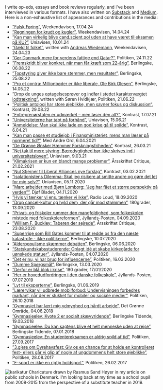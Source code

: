 I write op-eds, essays and book reviews regularly, and I've been interviewed in various formats. I have also written on [Substack](https://marchvidkjaer.substack.com/) and [Medium](https://medium.com/@marcsabatierhvidkjaer). Here is a non-exhaustive list of appearances and contributions in the media:
* [”Falsk Føring”](https://www.weekendavisen.dk/2024-38/ideer/falsk-foering), Weekendavisen, 17.04.24
* [”Regningen for krudt og kugler”](https://www.weekendavisen.dk/ideer/regningen-for-krudt-og-kugler), Weekendavisen, 14.04.24
* [”Kan man virkelig blive cand.scient.pol uden at have været til eksamen på KU?”](https://uniavisen.dk/kan-man-virkelig-blive-cand-scient-pol-uden-at-have-vaeret-til-eksamen-paa-ku/), Uniavisen, 10.01.24
* [”Gæld til folket”](https://www.weekendavisen.dk/2023-16/ideer/gaeld-til-folket), written with [Andreas Wiedemann](https://www.abwiedemann.com/), Weekendavisen, 24.04.23
* [”Gør Danmark mere for verdens fattige end Qatar?”](https://politiken.dk/debat/debatindlaeg/art9092733/Studerende-G%C3%B8r-Danmark-mere-for-verdens-fattige-end-Qatar), Politiken, 24.11.22
* [”Fremskridt bliver konkret, når man får kræft som 22-årig”](https://www.berlingske.dk/kronikker/fremskridt-bliver-konkret-naar-man-faar-kraeft-som-22-aarig), Berlingske, 06.08.22
* [”Topstyring giver ikke bare stemmer, men resultater”](https://www.berlingske.dk/kommentarer/topstyring-giver-ikke-bare-stemmer-men-resultater), Berlingske, 25.08.22
* [”Pro et contra: Millionbøder er ikke liberale, Ole Birk Olesen”](https://www.berlingske.dk/kommentarer/pro-et-contra-millionboeder-er-ikke-liberale-ole-birk-olesen), Berlingske, 14.05.22
* [”Drop de unges optagelsesprøver og indfør i stedet karaktervægtet lodtrækning”](https://politiken.dk/debat/debatindlaeg/art8843280/Drop-de-unges-optagelsespr%C3%B8ver-og-indf%C3%B8r-i-stedet-karakterv%C3%A6gtet-lodtr%C3%A6kning), written with Søren Hvidkjær, Politiken, 21.06.22
* [”Politisk antologi har store øjeblikke, men savner fokus og diskussion”](https://kontrast.dk/sektioner/anmeldelse/artikel/politisk-antologi-har-store-ojeblikke-men-savner-fokus-og-diskussion), Kontrast, 29.08.22
* [”Entreprenørstaten er udmærket – men løser den alt?”](https://kontrast.dk/sektioner/anmeldelse/artikel/entreprenorstaten-er-udmarket-men-loser-den-alt), Kontrast, 17.07.21
* [”Universiteterne har tabt på forhånd”](https://uniavisen.dk/udflytning-universiteterne-har-tabt-paa-forhaand), Uniavisen, 15.06.21
* [”Anmeldelse: Man skal ikke lade en god krise gå til spilde”](https://kontrast.dk/sektioner/anmeldelse/artikel/anmeldelse-man-skal-ikke-lade-en-god-krise-ga-til-spilde), Kontrast, 6.04.21
* [”Kan man passe et studiejob i Finansministeriet, mens man læser på normeret tid?”](http://medandreord.dk/debat-kan-man-passe-et-studiejob-i-finansministeriet-mens-man-laeser-paa-normeret-tid), Med Andre Ord, 6.04.2021
* [”De Grønne Ønsker Hæmmer Forskningsfriheden”](https://kontrast.dk/sektioner/video/artikel/de-gronne-onsker-hemmer-forskningsfriheden), Kontrast, 26.03.21
* [”Nej tak til mere styring: Bæredygtighed bør ikke skrives ind i universitetsloven”](https://uniavisen.dk/baeredygtighed-boer-ikke-skrives-ind-i-universitetsloven), Uniavisen, 9.03.21
* [”Klimakrisen er kun en blandt mange problemer”](http://aarsskriftet-critique.dk/2021/02/marc-sabatier-klimakrise-antropocaen), Årsskriftet Critique, 21.02.2021
* [”Nul Stjerner til Liberal Alliances nye forslag”](https://kontrast.dk/sektioner/debat/artikel/nul-stjerner-til-liberal-alliances-nye-forslag), Kontrast, 03.02.2021
* [”Isolationistens Dilemma: Skal jeg risikere at smitte andre og gøre det let for mig selv?”](https://uniavisen.dk/isolationistens-dilemma-skal-jeg-risikere-at-smitte-andre-og-goere-det-let-for-mig-selv), Uniavisen, 05.11.2020
* [”Marc arbejder med Bjørn Lomborg: ”Jeg har fået et større perspektiv på verden””](https://www.djoefbladet.dk/artikler/2020/11/marc-arbejder-sammen-med-bj-oe-rn-lomborg-jeg-har-f-aa-et-et-st-oe-rre-perspektiv-p-aa--verden.aspx), Djøf Bladet, 04.11.2020
* [”Hvis vi tænker vi ens, tænker vi ikke”](https://radioloud.dk/podcast/18-09-20-hvis-vi-taenker-vi-ens-taenker-vi-ikke), Radio Loud, 18.09.2020
* [”Drop cancel-kultur og hyld dem, der går mod strømmen”](https://180grader.dk/sektioner/kommentarer/debat/artikel/drop-cancel-kultur-og-hyld-dem-der-gar-mod-strommen), 180grader, 13.09.2020
* ["Privat- og friskoler rummer den mangfoldighed, som folkeskolen mistede med folkeskolereformen"](https://jyllands-posten.dk/debat/breve/ECE12385685/privat-og-friskoler-rummer-den-mangfoldighed-som-folkeskolen-mistede-med-folkeskolereformen/), Jyllands-Posten, 04.09.2020
* [”William F. Buckley: Taberen der sejrede”](http://aarsskriftet-critique.dk/2020/08/william-f-buckley-taberen-der-sejrede), Årsskriftet Critique, 23.08.2020
* [“Superrige som Bill Gates kommer til at redde os fra den næste katastrofe - ikke politikerne”](https://www.berlingske.dk/kommentarer/superrige-som-bill-gates-kommer-til-at-redde-os-fra-den-naeste), Berlingske, 10.07.2020
* [”Alderpopulisme skæmmer debatten”](https://www.berlingske.dk/laesere/alderspopulisme-skaemmer-debatten), Berlingske, 06.06.2020
* [“Statskundskabsstuderende: Oplagt idé at skabe kirkegårde for uønskede statuer”](https://jyllands-posten.dk/debat/breve/ECE12249470/oplagt-ide-at-skabe-kirkegaarde-for-uoenskede-statuer/), Jyllands-Posten, 04.07.2020
* [“Det er nu, vi har brug for influencerne”](https://politiken.dk/debat/debatindlaeg/art7702904/Fra-min-isolation-oplever-jeg-at-unge-tager-for-let-p%C3%A5-situationen), Politiken, 16.03.2020
* [”Dumme Spørgsmål”](https://www.berlingske.dk/laesere/saadan-kan-hamstrerne-vise-samfundssind), Berlingske, 13.03.2020
* [”Derfor er blå blok i krise”](https://180grader.dk/sektioner/debat/debatindlaeg/artikel/derfor-er-bla-blok-i-krise-og-her-er-losningen?fbclid=IwAR1KnOu1RVum-DPnKnz8LXBacEPGy_jiqQo1tvHhld2i9CBdByOigaxDDJM), 180 grader, 17/01/2020
* [”Her er hovedudfordringen i den danske folkeskole”](https://jyllands-posten.dk/debat/breve/ECE11479116/Her-er-hovedudfordringen-i-den-danske-folkeskole/), Jyllands-Posten, 07.07.2019
* [”Lyt til eksperterne”](https://www.berlingske.dk/laesere/du-burde-undskylde-pia-kjaersgaard), Berlingske, 01.06.2019
* [”Lærervikar vil udbrede mobilforbud: Undervisningen forbedres markant, når der er slukket for mobiler og sociale medier”](https://politiken.dk/debat/debatindlaeg/art6793865/Undervisningen-forbedres-markant-n%C3%A5r-der-er-slukket-for-mobiler-og-sociale-medier), Politiken, 26.10.2018
* [”Gymnasiet har lært mig ydmyghed og hårdt arbejde”](https://sn.dk/Det-Groenne-Omraade/Marc-Sabatier-Hvidkjaer-Gymnasiet-har-laert-mig-ydmyghed-og-haardt-arbejde/artikel/1101329), Det Grønne Område, 04.06.2018
* [”Gymnasieelev: Kvote 2 er socialt skævvridende”](https://www.berlingske.dk/kommentatorer/gymnasieelev-kvote-2-er-socialt-skaevvridende), Berlingske Tidende, 19.03.2018
* [”Gymnasieelev: Du kan sagtens blive et helt menneske uden at rejse”](https://www.berlingske.dk/kommentatorer/gymnasieelev-du-kan-sagtens-blive-et-helt-menneske-uden-at-rejse), Berlingske Tidende, 07.01.2018
* [”Gymnasieelev: En studentereksamen er aldrig spild af tid”](https://politiken.dk/debat/debatindlaeg/art6134692/En-studentereksamen-er-aldrig-spild-af-tid), Politiken, 27.09.2017
* [”3.g’ere om Dyrehavsfest: Giv os en chance for at holde en kontrolleret fest- ellers går vi glip af nogle af ungdommens helt store øjeblikke”](https://politiken.dk/debat/debatindlaeg/art6084682/Giv-os-en-chance-for-at-holde-en-kontrolleret-fest-ellers-g%C3%A5r-vi-glip-af-nogle-af-ungdommens-helt-store-%C3%B8jeblikke), Politiken, 28.08.2017
* [”E-sport er ikke en rigtig holdsport”](https://politiken.dk/debat/debatindlaeg/art6075485/E-sport-er-ikke-en-rigtig-holdsport), Politiken, 26.02.2017

![karikatur](/images/karikatur.png)
Charicature drawn by Rasmus Sand Høyer in my article on public schools in Denmark. I'm looking back at my time as a school pupil from 2008-2015 from the perspective of a substitute teacher in 2019.
